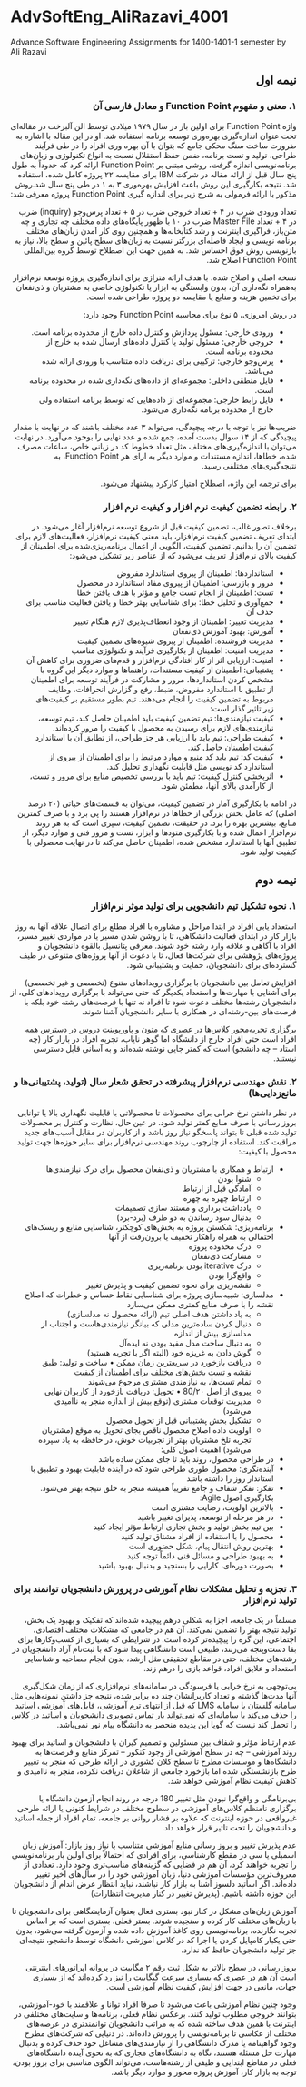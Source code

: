 # AdvSoftEng_AliRazavi_4001
Advance Software Engineering Assignments for 1400-1401-1 semester by Ali Razavi
<div dir="rtl">
  
## نیمه اول

### ۱. معنی و مفهوم Function Point و معادل فارسی آن

 
واژه Function Point برای اولین بار در سال ۱۹۷۹ میلادی توسط الن آلبرخت در مقاله‌ای تحت عنوان اندازه‌گیری بهره‌وری توسعه برنامه استفاده شد. او در این مقاله با اشاره به ضرورت ساخت سنگ محکی جامع که بتوان با آن بهره وری افراد را در طی فرآیند طراحی، تولید و تست برنامه، ضمن حفظ استقلال نسبت به انواع تکنولوژی و زبان‌های برنامه‌نویسی اندازه گرفت، روشی مبتنی بر Function Point ارائه کرد که حدوداً به طول پنج سال قبل از ارائه مقاله در شرکت IBM برای مقایسه ۲۲ پروژه کامل شده، استفاده شد. نتیجه بکارگیری این روش باعث افزایش بهره‌وری ۳ به ۱ در طی پنج سال شد.روش مذکور با ارائه فرمولی به شرح زیر برای اندازه گیری Function Point پروژه معرفی شد:
 
تعداد ورودی ضرب در ۴ + تعداد خروجی ضرب در ۵ + تعداد پرس‌وجو (inquiry) ضرب در ۴ + تعداد Master File ضرب در ۱۰
با ظهور پایگاه‌های داده مختلف چه تجاری و چه متن‌باز، فراگیری اینترنت و رشد کتابخانه‌ها و همچنین روی کار آمدن زبان‌های مختلف برنامه نویسی و ایجاد فاصله‌ای بزرگتر نسبت به زبان‌های سطح پائین و سطح بالا، نیاز به بازنویسی روش فوق احساس شد. به همین جهت این اصطلاح توسط گروه بین‌المللی Function Point اصلاح شد.

نسخه اصلی و اصلاح شده، با هدف ارائه متراژی برای اندازه‌گیری پروژه توسعه نرم‌افزار به‌همراه نگه‌داری آن، بدون وابستگی به ابزار یا تکنولوژی خاصی به مشتریان و ذی‌نفعان برای تخمین هزینه و منابع یا مقایسه دو پروژه طراحی شده است.

در روش امروزی، ۵ نوع برای محاسبه Function Point وجود دارد:
- ورودی خارجی: مسئول پردازش و کنترل داده خارج از محدوده برنامه است.
-	خروجی خارجی: مسئول تولید یا کنترل داده‌های ارسال شده به خارج از محدوده برنامه است.
-	پرس‌وجو خارجی: ترکیبی برای دریافت داده متناسب با ورودی ارائه شده می‌باشد.
-	فایل منطقی داخلی: مجموعه‌ای از داده‌های نگه‌داری شده در محدوده برنامه است.
-	فایل رابط خارجی: مجموعه‌ای از داده‌هایی که توسط برنامه استفاده ولی خارج از محدوده برنامه نگه‌داری می‌شود.

ضریب‌ها نیز با توجه با درجه پیچیدگی، می‌تواند ۳ عدد مختلف باشند که در نهایت با مقدار پیچیدگی که از ۱۴ سوال بدست آمده، جمع شده و عدد نهایی را بوجود
می‌آورد. در نهایت می‌توان با اندازه‌گیری‌های مختلف مثل تعداد خطوط کد در زبانی خاص، ساعات مصرف شده، خطاها، اندازه مستندات و موارد دیگر به ازای هر Function Point، به نتیجه‌گیری‌های مختلفی رسید.
  
برای ترجمه این واژه، اصطلاح امتیاز کارکرد پیشنهاد می‌شود.


### ۲. رابطه تضمین کیفیت نرم افزار و کیفیت نرم افزار

برخلاف تصور غالب، تضمین کیفیت قبل از شروع توسعه نرم‌افزار آغاز می‌شود. در ابتدای تعریف تضمین کیفیت نرم‌افزار، باید معنی کیفیت نرم‌افزار، فعالیت‌های لازم برای تضمین آن را بدانیم. تضمین کیفیت، الگویی از اعمال برنامه‌ریزی‌شده برای اطمینان از کیفیت بالای نرم‌افزار تعریف می‌شود که از عناصر زیر تشکیل می‌شود:
-	استانداردها: اطمینان از پیروی استاندارد مفروض
-	مرور و بازرسی: اطمینان از پیروی مفاد استاندارد در محصول
-	تست: اطمینان از انجام تست جامع و مؤثر با هدف یافتن خطا
-	جمع‌آوری و تحلیل خطا: برای شناسایی بهتر خطا و یافتن فعالیت مناسب برای حذف آن
-	مدیریت تغییر: اطمینان از وجود انعطاف‌پذیری لازم هنگام تغییر
-	آموزش: بهبود آموزش ذی‌نفعان
-	مدیریت فروشنده: اطمینان از پیروی شیوه‌های تضمین کیفیت
-	مدیریت امنیت: اطمینان از بکارگیری فرآیند و تکنولوژی مناسب
-	امنیت: ارزیابی اثر از کار افتادگی نرم‌افزار و قدم‌های ضروری برای کاهش آن
-	پشتیبانی: اطمینان از کیفیت مستندات، راهنما‌ها و موارد دیگر
این گروه با مشخص کردن استانداردها، مرور و مشارکت در فرآیند توسعه برای اطمینان از تطبیق با استاندارد مفروض، ضبط، رفع و گزارش انحرافات، وظایف مربوط به تضمین کیفیت را انجام می‌دهند.
تیم بطور مستقیم بر کیفیت‌های زیر تاثیر گذار است:
-	کیفیت نیازمندی‌ها: تیم تضمین کیفیت باید اطمینان حاصل کند، تیم توسعه، نیازمندی‌های لازم برای رسیدن به محصول با کیفیت را مرور کرده‌اند.
-	کیفیت طراحی: تیم باید با ارزیابی هر جز طراحی، از تطابق آن با استاندارد کیفیت اطمینان حاصل کند.
-	کیفیت کد: تیم باید کد منبع و موارد مرتبط را برای اطمینان از پیروی از استاندارد کد نویسی مثل قابلیت نگهداری تحلیل کند.
-	اثربخشی کنترل کیفیت: تیم باید با بررسی تخصیص منابع برای مرور و تست، از کارآمدی بالای آنها، مطمئن شود.
  
در ادامه با بکارگیری آمار در تضمین کیفیت، می‌توان به قسمت‌های حیاتی (۲۰ درصد اصلی) که عامل بخش بزرگی از خطاها در نرم‌افزار هستند را پی برد و با صرف کمترین منابع، بیشترین بهره را برد. در حقیقت، تضمین کیفیت، سپری است که به هر روند نرم‌افزار اعمال شده و با بکارگیری متودها و ابزار، تست و مرور فنی و موارد دیگر، از تطبیق آنها با استاندارد مشخص شده، اطمینان حاصل می‌کند تا در نهایت محصولی با کیفیت تولید شود.

  
## نیمه دوم

### ۱. نحوه تشکیل تیم دانشجویی برای تولید موثر نرم‌افزار

  استعداد یابی افراد در ابتدا مراحل و مشاوره با افراد مطلع برای اتصال علاقه آنها به روز بازار کار در ابتدای فعالیت دانشگاهی، تا با روشن شدن مسیر یا در مواردی تغییر مسیر، افراد با آگاهی و علاقه وارد رشته خود شوند.
معرفی پتانسیل بالقوه دانشجویان و پروژه‌های پژوهشی برای شرکت‌ها فعال، تا با دعوت از آنها پروژه‌های متنوعی در طیف گسترده‌ای برای دانشجویان، حمایت و پشتیبانی شود.
  
افزایش تعامل بین دانشجویان با برگزاری رویدادهای متنوع (تخصصی و غیر تخصصی) برای آشنایی با مهارت‌ها و استعداد یکدیگر که حتی می‌تواند با برگزاری رویدادهای کلی، از دانشجویان رشته‌ها مختلف دعوت شود تا افراد نه تنها با فرصت‌های رشته خود بلکه با فرصت‌های بین-رشته‌ای در همکاری با سایر دانشجویان آشنا شوند.
  
برگزاری تجربه‌محور کلاس‌ها در عصری که متون و پاورپوینت دروس در دسترس همه افراد است حتی افراد خارج از دانشگاه اما گوهر نایاب، تجربه افراد در بازار کار (چه استاد – چه دانشجو) است که کمتر جایی نوشته شده‌اند و به آسانی قابل دسترسی نیستند.

  

### ۲. نقش مهندسی نرم‌افزار پیشرفته در تحقق شعار سال (تولید، پشتیبانی‌ها و مانع‌زدایی‌ها)

در نظر داشتن نرخ خرابی برای محصولات تا محصولاتی با قابلیت نگهداری بالا یا توانایی بروز رسانی با صرف منابع کمتر تولید شود. در عین حال، نظارت و کنترل بر محصولات تولید شده قبلی تا بتواند پاسخگو نیاز روز باشد و از کاربران در مقابل آسیب‌های جدید مراقبت کند.
استفاده از چارچوب روند مهندسی نرم‌افزار برای سایر حوزه‌ها جهت تولید محصول با کیفیت:
-	ارتباط و همکاری با مشتریان و ذی‌نفعان محصول برای درک نیازمندی‌ها
    -	شنوا بودن
    -	آمادگی قبل از ارتباط
    -	ارتباط چهره به چهره
    -	یادداشت برداری و مستند سازی تصمیمات
    -	بدنبال سود رساندن به دو طرف (برد-برد)
-	برنامه‌ریزی: شکستن پروژه به بخش‌های کوچکتر، شناسایی منابع و ریسک‌های احتمالی به همراه راهکار تخفیف یا برون‌رفت از آنها
    -	درک محدوده پروژه
    -	مشارکت ذی‌نفعان
    -	درک iterative بودن برنامه‌ریزی
    -	واقع‌گرا بودن
    -	نقشه‌ریزی برای نحوه تضمین کیفیت و پذیرش تغییر
-	مدلسازی: شبیه‌سازی پروژه برای شناسایی نقاط حساس و خطرات که اصلاح نقشه را با صرف منابع کمتری ممکن می‌سازد
    -	به یاد داشتن هدف اصلی تیم (ارائه محصول نه مدلسازی)
    -	دنبال کردن ساده‌ترین مدلی که بیانگر نیازمندی‌هاست و اجتناب از مدلسازی بیش از اندازه
    -	به دنبال ساخت مدل مفید بودن نه ایده‌آل
    -	گوش دادن به غریزه خود (البته اگر با تجربه هستید)
    -	دریافت بازخورد در سریعترین زمان ممکن
•	ساخت و تولید: طبق نقشه و تست بخش‌های مختلف برای اطمینان از کیفیت
    -	تمام تست‌ها، به نیازمندی مشتری مرجوع می‌شوند
    -	پیروی از اصل 80/۲۰
•	تحویل: دریافت بازخورد از کاربران نهایی
    -	مدیریت توقعات مشتری (توقع بیش از اندازه منجر به ناامیدی می‌شود)
    -	تشکیل بخش پشتیبانی قبل از تحویل محصول
    -	اولویت داده اصلاح محصول ناقص بجای تحویل به موقع (مشتریان تجربه تلخ مشتریان بهتر از تجربیات خوش، در حافظه به یاد سپرده می‌شود)
اهمیت اصول کلی:
-	در طراحی محصول، روند باید تا جای ممکن ساده باشد
-	آینده‌نگری: محصول طوری طراحی شود که در آینده قابلیت بهبود و تطبیق با استاندار روز را داشته باشد
-	تفکر: تفکر شفاف و جامع تقریباً همیشه منجر به خلق نتیجه بهتر می‌شود.
بکارگیری اصول Agile:
-	بالاترین اولویت، رضایت مشتری است
-	در هر مرحله از توسعه، پذیرای تغییر باشید
-	بین تیم بخش تولید و بخش تجاری ارتباط مؤثر ایجاد کنید
-	محصول را با استفاده از افراد مشتاق تولید کنید
-	بهترین روش انتقال پیام، شکل حضوری است
-	به بهبود طراحی و مسائل فنی دائماً توجه کنید
-	بصورت دوره‌ای، کارایی را بسنجید و بدنبال بهبود باشید

### ۳. تجزیه و تحلیل مشکلات نظام آموزشی در پرورش دانشجویان توانمند برای تولید نرم‌افزار

مسلماً در یک جامعه، اجزا به شکلی درهم پیچیده شده‌اند که تفکیک و بهبود یک بخش، تولید نتیجه بهتر را تضمین نمی‌کند. آن هم در جامعی که مشکلات مختلف اقتصادی، اجتماعی، این گره را پیچیده‌تر کرده است. در شرایطی که بسیاری از کسب‌وکارها برای بقا دست‌وپنجه می‌زنند، طبیعی است دانشگاهی پیدا شود که با ثبت‌نام آزاد دانشجویان در رشته‌های مختلف، حتی در مقاطع تحقیقی مثل ارشد، بدون انجام مصاحبه و شناسایی استعداد و علایق افراد، قواعد بازی را درهم زند.
  
بی‌توجهی به نرخ خرابی یا فرسودگی در سامانه‌های نرم‌افزاری که از زمان شکل‌گیری آنها مدت‌ها گذشته و تعداد کاربرانشان چند ده برابر شده، نتیجه جز داشتن نمونه‌هایی مثل سامانه گلستان یا سامانه LMS که قبل از انتهای ترم آموزشی، فایل‌های آموزشی اساتید را حذف می‌کند یا سامانه‌ای که نمی‌تواند بار تماس تصویری دانشجویان و اساتید در کلاس را تحمل کند نیست که گویا این پدیده منحصر به دانشگاه پیام نور نمی‌باشد.
  
عدم ارتباط مؤثر و شفاف بین مسئولین و تصمیم گیران با دانشجویان و اساتید برای بهبود روند آموزشی – چه در سطح آموزشی از وجود کنکور – تمرکز منابع و فرصت‌ها به دانشگاه‌ها و موسسات مطرح تا سطح کلان کشوری در ارائه طرحی که منجر به تغییر طرح بازنشستگی شده اما بازخورد جامعی از شاغلان دریافت نکرده، منجر به ناامیدی و کاهش کیفیت نظام آموزشی خواهد شد.
  
بی‌برنامگی و واقع‌گرا نبودن مثل تغییر 180 درجه در روند انجام آزمون دانشگاه یا برگزاری نامنظم کلاس‌های آموزشی در سطوح مختلف در شرایط کنونی یا ارائه طرحی غیرواقعی در حوزه اینترنت که علاوه بر فشار روانی بر جامعه، تمام افراد از جمله اساتید و دانشجویان را تحت تاثیر قرار خواهد داد.
  
عدم پذیرش تغییر و بروز رسانی منابع آموزشی متناسب با نیاز روز بازار: آموزش زبان اسمبلی یا سی در مقطع کارشناسی، برای افرادی که احتمالاً برای اولین بار برنامه‌نویسی را تجربه خواهند کرد، آن هم در فضایی که گزینه‌های مناسب‌تری وجود دارد. تعدادی از معروف‌ترین مؤسسات آموزشی دنیا، زبان آموزشی خود را در سال‌های اخیر تغییر داده‌اند. اگر اساتید دلسوز آشنا به بازار کار نباشند، نباید انتظار عرض اندام از دانشجویان این حوزه داشته باشیم. (پذیرش تغییر در کنار مدیریت انتظارات)
  
آموزش زبان‌های مشکل در کنار نبود بستری فعال بعنوان آزمایشگاهی برای دانشجویان تا با زبان‌های مختلف کار کرده و سنجیده شوند. بستر فعلی، بستری است که بر اساس تجربه نگارنده، برنامه‌نویسی روی کاغذ آموزش داده شده و آزمون گرفته می‌شود، بدون حتی یکبار کامپایل کردن یا اجرا کد در کلاس آموزشی دانشگاه توسط دانشجو، نتیجه‌ای جز تولید دانشجویان حافظ کد ندارد.
  
بروز رسانی در سطح بالاتر به شکل ثبت رقم ۲ مگابیت در پروانه اپراتورهای اینترنتی است آن هم در عصری که بسیاری سرعت گیگابیت را نیز رد کرده‌اند که از بسیاری جهات، مانعی در جهت افزایش کیفیت نظام آموزشی است.
  
وجود چنین نظام آموزشی باعث می‌شود تا صرفا افراد توانا و علاقمند با خود-آموزشی، بتوانند خروجی مطلوب تولید کنند. برعکس نظام فعلی، برنامه‌ها و سایت‌های مختلفی در اینترنت با همین هدف ساخته شده که به مراتب دانشجویان توانمندتری در عرصه‌های مختلف از عکاسی تا برنامه‌نویسی را پرورش داده‌اند. در دنیایی که شرکت‌های مطرح وجود گواهینامه یا مدرک دانشگاهی را از نیازمندی‌های مشاغل خود حذف کرده و بدنبال مهارت حل مسئله هستند، نگاه به دانشگاه‌های مجازی که به نحوی آینده دانشگاه‌های فعلی در مقاطع ابتدایی و طیفی از رشته‌هاست، می‌تواند الگوی مناسبی برای بروز بودن، توجه به بازار کار، آموزش پروژه محور و موارد دیگر باشد.







</div>

